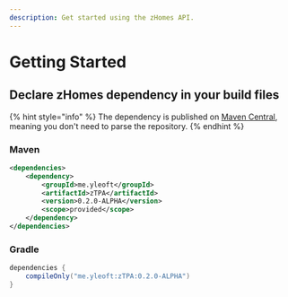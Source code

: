 ```yaml
---
description: Get started using the zHomes API.
---
```


# Getting Started

## Declare zHomes dependency in your build files

{% hint style="info" %}
The dependency is published on [Maven Central](https://mvnrepository.com/repos/central), meaning you don't need to parse the repository.
{% endhint %}

### Maven

```xml
<dependencies>
    <dependency>
        <groupId>me.yleoft</groupId>
        <artifactId>zTPA</artifactId>
        <version>0.2.0-ALPHA</version>
        <scope>provided</scope>
    </dependency>
</dependencies>
```

### Gradle

```gradle
dependencies {
    compileOnly("me.yleoft:zTPA:0.2.0-ALPHA")
}
```

